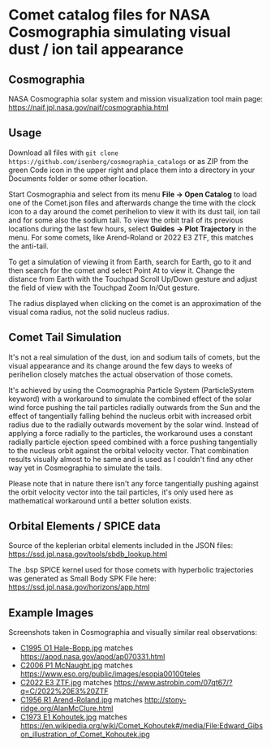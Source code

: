 # Comet catalog files for NASA Cosmographia simulating visual dust / ion tail appearance

## Cosmographia

NASA Cosmographia solar system and mission visualization tool main page: https://naif.jpl.nasa.gov/naif/cosmographia.html

## Usage

Download all files with `git clone https://github.com/isenberg/cosmographia_catalogs` or as ZIP from the green Code icon in the upper right and place them into a directory in your Documents folder or some other location.

Start Cosmographia and select from its menu **File -> Open Catalog** to load one of the Comet.json files and afterwards change the time with the clock icon to a day around the comet perihelion to view it with its dust tail, ion tail and for some also the sodium tail. To view the orbit trail of its previous locations during the last few hours, select **Guides -> Plot Trajectory** in the menu. For some comets, like Arend-Roland or 2022 E3 ZTF, this matches the anti-tail.

To get a simulation of viewing it from Earth, search for Earth, go to it and then search for the comet and select Point At to view it. Change the distance from Earth with the Touchpad Scroll Up/Down gesture and adjust the field of view with the Touchpad Zoom In/Out gesture.

The radius displayed when clicking on the comet is an approximation of the visual coma radius, not the solid nucleus radius.

## Comet Tail Simulation

It's not a real simulation of the dust, ion and sodium tails of comets, but the visual appearance and its change around the few days to weeks of perihelion closely matches the actual observation of those comets.

It's achieved by using the Cosmographia Particle System (ParticleSystem keyword) with a workaround to simulate the combined effect of the solar wind force pushing the tail particles radially outwards from the Sun and the effect of tangentially falling behind the nucleus orbit with increased orbit radius due to the radially outwards movement by the solar wind. Instead of applying a force radially to the particles, the workaround uses a constant radially particle ejection speed combined with a force pushing tangentially to the nucleus orbit against the orbital velocity vector. That combination results visually almost to he same and is used as I couldn't find any other way yet in Cosmographia to simulate the tails.

Please note that in nature there isn't any force tangentially pushing against the orbit velocity vector into the tail particles, it's only used here as mathematical workaround until a better solution exists.

## Orbital Elements / SPICE data

Source of the keplerian orbital elements included in the JSON files: https://ssd.jpl.nasa.gov/tools/sbdb_lookup.html

The .bsp SPICE kernel used for those comets with hyperbolic trajectories was generated as Small Body SPK File here: https://ssd.jpl.nasa.gov/horizons/app.html

## Example Images

Screenshots taken in Cosmographia and visually similar real observations:
* [C1995 O1 Hale-Bopp.jpg](C1995%20O1%20Hale-Bopp.jpg) matches https://apod.nasa.gov/apod/ap070331.html
* [C2006 P1 McNaught.jpg](C2006%20P1%20McNaught.jpg) matches https://www.eso.org/public/images/esopia00100teles
* [C2022 E3 ZTF.jpg](C2022%20E3%20ZTF.jpg) matches https://www.astrobin.com/07qt67/?q=C/2022%20E3%20ZTF
* [C1956 R1 Arend-Roland.jpg](C1956%20R1%20Arend-Roland.jpg) matches http://stony-ridge.org/AlanMcClure.html
* [C1973 E1 Kohoutek.jpg](C1973%20E1%20Kohoutek.jpg) matches https://en.wikipedia.org/wiki/Comet_Kohoutek#/media/File:Edward_Gibson_illustration_of_Comet_Kohoutek.jpg
